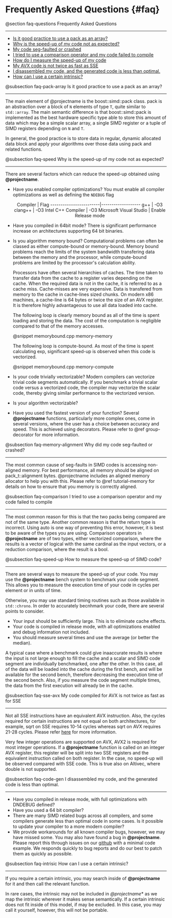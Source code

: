 Frequently Asked Questions {#faq}
=========

@section faq-questions Frequently Asked Questions

-------------------------------------------------

- [Is it good practice to use a pack as an array?](#faq-pack-array)
- [Why is the speed-up of my code not as expected?](#faq-speed)
- [My code seg-faulted or crashed](#faq-memory-alignment)
- [I tried to use a comparison operator and my code failed to compile](#faq-comparison)
- [How do I measure the speed-up of my code](#faq-speed-up)
- [My AVX code is not twice as fast as SSE](#faq-sse-avx)
- [I disassembled my code, and the generated code is less than optimal.](#faq-code-gen)
- [How can I use a certain intrinsic?](#faq-intrisic)

@subsection faq-pack-array Is it good practice to use a pack as an array?

-------------------------------------------------

The main element of @projectname is the boost::simd::pack class. pack is an abstraction over a block
of `N` elements of type `T`, quite similar to `std::array`. The main semantic difference is that
boost::simd::pack is implemented as the best hardware specific type able to store this amount of
data which may be a simple scalar array, a single SIMD register or a tuple of SIMD registers
depending on `N` and `T`.

In general, the good practice is to store data in regular, dynamic allocated data block and apply
your algorithms over those data using pack and related functions.

@subsection faq-speed Why is the speed-up of my code not as expected?

-------------------------------------------------

  There are several factors which can reduce the speed-up obtained using **@projectname**.
  - Have you enabled compiler optimizations?
    You must enable all compiler optimizations as well as defining the `NDEBUG` flag

    <center>
    Compiler                | Flag
    ------------------------|-------------------
    g++                     | -O3
    clang++                 | -O3
    Intel C++ Compiler      | -O3
    Microsoft Visual Studio | Enable Release mode
    </center>


  - Have you compiled in 64bit mode?
    There is significant performance increase on architectures supporting
    64 bit binaries.

  - Is you algorithm memory bound?
    Computational problems can often be classed as either compute-bound or
    memory-bound. Memory bound problems reach the limits of the system
    bandwidth transfering data between the memory and the processor, while
    compute-bound problems are limited by the processor's calculation ability.

    Processors have often several hierarchies of caches. The time taken to
    transfer data from the cache to a register varies depending on the cache.
    When the required data is not in the cache, it is referred to as a cache
    miss. Cache-misses are very expensive. Data is transfered from memory
    to the cache in cache-lines sized chunks. On modern x86 machines, a cache-line is
    64 bytes or twice the size of an AVX register. It is therefore highly
    advantageous to use all data loaded into cache.

    The following loop is clearly memory bound as all of the time is spent
    loading and storing the data. The cost of the computation is negligible
    compared to that of the memory accesses.

    @snippet memorybound.cpp memory-memory

    The following loop is compute-bound. As most of the time is spent calculating
    exp, significant speed-up is observed when this code is vectorized.

    @snippet memorybound.cpp memory-compute

  - Is your code trivially vectorizable?
    Modern compilers can vectorize trivial code segments automatically. If you
    benchmark a trivial scalar code versus a vectorized code, the compiler may
    vectorize the scalar code, thereby giving similar performance to the vectorized
    version.

  - Is your algorithm vectorizable?
  - Have you used the fastest version of your function?
    Several **@projectname** functions, particularly more complex ones, come in several
    versions, where the user has a choice between accuracy and speed. This is achieved using
    decorators. Please refer to @ref group-decorator for more information.

@subsection faq-memory-alignment Why did my code seg-faulted or crashed?

-------------------------------------------------

The most common cause of seg-faults in SIMD codes is accessing non-aligned memory. For best
performance, all memory should be aligned on pack_t::alignment bytes. @projectname includes an
aligned memory allocator to help you with this. Please refer to @ref tutorial-memory for details
on how to ensure that you memory is correctly aligned.

@subsection faq-comparison I tried to use a comparison operator and my code failed to compile

-------------------------------------------------

The most common reason for this is that the two packs being compared are not of the same type.
Another common reason is that the return type is incorrect. Using auto is one way of preventing
this error, however, it is best to be aware of the types you are using. Comparison operators in
**@projectname** are of two types, either vectorized comparison, where the results is a vector
of logical with the same cardinal as the input vectors, or a reduction comparison, where the
result is a bool.

@subsection faq-speed-up How to measure the speed-up of SIMD code?

-------------------------------------------------

There are several ways to measure the speed-up of your code. You may use the **@projectname** bench
system to benchmark your code segment. This allows you to measure the execution time of your code
in cycles per element or in units of time.

Otherwise, you may use standard timing routines such as those available in `std::chrono`.
In order to accurately becnhmark your code, there are several points to consider.

- Your input should be sufficiently large. This is to eliminate cache effects.
- Your code is compiled in release mode, with all optimizations enabled and debug information
  not included.
- You should measure several times and use the average (or better the median).

A typical case where a benchmark could give inaaccurate results is where the input is not
large enough to fill the cache and a scalar and SIMD code segment are individually benchmarked, one
after the other. In this case, all of the data will be loaded into the cache during the first bench,
and will be available for the second bench, therefore decreasing the execution time of the second bench.
Also, if you measure the code segment multiple times, the data from the first execution will already be
in the cache.

@subsection faq-sse-avx My code compiled for AVX is not twice as fast as for SSE

-------------------------------------------------

Not all SSE instructions have an equivalent AVX instruction. Also, the cycles required for
certain instructions are not equal on both architectures, for example, sqrt on SSE requires
10-14 cycles whereas sqrt on AVX requires 21-28 cycles. Please refer
<a href="http://www.agner.org/optimize/instruction_tables.pdf">here</a> for more information.

Very few integer operations are supported on AVX, AVX2 is required for most integer operations. If
a **@projectname** function is called on an integer AVX register, this register will be split into
two SSE registers and the equivalent instruction called on both register. In the case, no speed-up
will be observed compared with SSE code. This is true also on Altivec, where double is not
supported.

@subsection faq-code-gen I disassembled my code, and the generated code is less than optimal.

-------------------------------------------------

- Have you compiled in release mode, with full optimizations with DNDEBUG defined?
- Have you used a 64 bit compiler?
- There are many SIMD related bugs across all compilers, and some compilers generate less than
  optimal code in some cases. Is it possible to update your compiler to a more modern compiler?
- We provide workarounds for all known compiler bugs, however, we may have missed some. You may
  also have found a bug in **@projectname**. Please report this through issues on our
  <a href="https://github.com/numscale/boost.simd/issues">github</a>
  with a minimal code example. We responds quickly to bug reports and do our best to patch them as
  quickly as possible.

@subsection faq-intrisic How can I use a certain intrinsic?

-------------------------------------------------

If you require a certain intrinsic, you may search inside of **@projectname** for it and then call
the relevant function.

In rare cases, the intrinsic may not be included in *@projectname** as we map the intrinsic wherever
it makes sense semantically. If a certain intrinsic does not fit inside of this model, if may be
excluded. In this case, you may call it yourself, however, this will not be portable.
